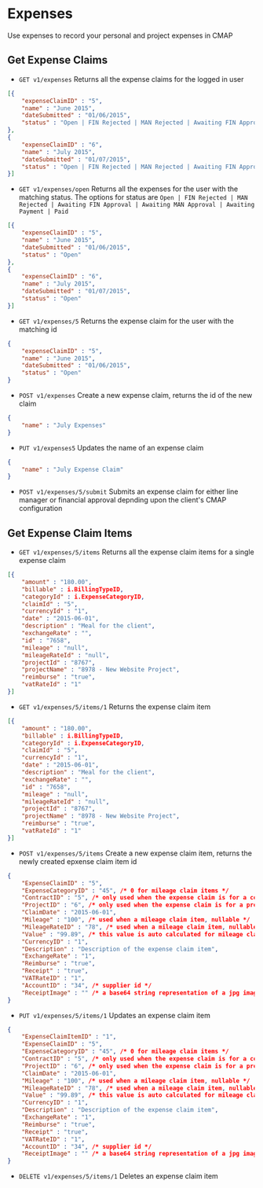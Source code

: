 # Expenses
Use expenses to record your personal and project expenses in CMAP

## Get Expense Claims
* `GET v1/expenses` Returns all the expense claims for the logged in user

```json
[{
	"expenseClaimID" : "5", 
	"name" : "June 2015", 
	"dateSubmitted" : "01/06/2015", 
	"status" : "Open | FIN Rejected | MAN Rejected | Awaiting FIN Approval | Awaiting MAN Approval | Awaiting Payment | Paid"
},
{
	"expenseClaimID" : "6", 
	"name" : "July 2015", 
	"dateSubmitted" : "01/07/2015", 
	"status" : "Open | FIN Rejected | MAN Rejected | Awaiting FIN Approval | Awaiting MAN Approval | Awaiting Payment | Paid"
}]
```

* `GET v1/expenses/open` Returns all the expenses for the user with the matching status. The options for status are `Open | FIN Rejected | MAN Rejected | Awaiting FIN Approval | Awaiting MAN Approval | Awaiting Payment | Paid`

```json
[{
	"expenseClaimID" : "5", 
	"name" : "June 2015", 
	"dateSubmitted" : "01/06/2015", 
	"status" : "Open"
},
{
	"expenseClaimID" : "6", 
	"name" : "July 2015", 
	"dateSubmitted" : "01/07/2015", 
	"status" : "Open"
}]
```

* `GET v1/expenses/5` Returns the expense claim for the user with the matching id

```json
{
	"expenseClaimID" : "5", 
	"name" : "June 2015", 
	"dateSubmitted" : "01/06/2015", 
	"status" : "Open"
}
```


* `POST v1/expenses` Create a new expense claim, returns the id of the new claim

```json
{
	"name" : "July Expenses"
}
```

* `PUT v1/expenses5` Updates the name of an expense claim

```json
{
	"name" : "July Expense Claim"
}
```

* `POST v1/expenses/5/submit` Submits an expense claim for either line manager or financial approval depnding upon the client's CMAP configuration
 


## Get Expense Claim Items
* `GET v1/expenses/5/items` Returns all the expense claim items for a single expense claim

```json
[{ 
	"amount" : "180.00",
	"billable" : i.BillingTypeID,
	"categoryId" : i.ExpenseCategoryID,
	"claimId" : "5",
	"currencyId" : "1",
	"date" : "2015-06-01",
	"description" : "Meal for the client",
	"exchangeRate" : "",
	"id" : "7658",
	"mileage" : "null",
	"mileageRateId" : "null",
	"projectId" : "8767",
	"projectName" : "8978 - New Website Project",
	"reimburse" : "true",
	"vatRateId" : "1" 
}]
```

* `GET v1/expenses/5/items/1` Returns the expense claim item


```json
[{ 
	"amount" : "180.00",
	"billable" : i.BillingTypeID,
	"categoryId" : i.ExpenseCategoryID,
	"claimId" : "5",
	"currencyId" : "1",
	"date" : "2015-06-01",
	"description" : "Meal for the client",
	"exchangeRate" : "",
	"id" : "7658",
	"mileage" : "null",
	"mileageRateId" : "null",
	"projectId" : "8767",
	"projectName" : "8978 - New Website Project",
	"reimburse" : "true",
	"vatRateId" : "1" 
}]
```

* `POST v1/expenses/5/items` Create a new expense claim item, returns the newly created epxense claim item id

```json
{
	"ExpenseClaimID" : "5",
	"ExpenseCategoryID" : "45", /* 0 for mileage claim items */
	"ContractID" : "5", /* only used when the expense claim is for a contract */
	"ProjectID" : "6", /* only used when the expense claim is for a project */
	"ClaimDate" : "2015-06-01",
	"Mileage" : "100", /* used when a mileage claim item, nullable */
	"MileageRateID" : "78", /* used when a mileage claim item, nullable */
	"Value" : "99.89", /* this value is auto calculated for mileage claims */
	"CurrencyID" : "1",
	"Description" : "Description of the expense claim item",
	"ExchangeRate" : "1",
	"Reimburse" : "true",
	"Receipt" : "true",
	"VATRateID" : "1",
	"AccountID" : "34", /* supplier id */
	"ReceiptImage" : "" /* a base64 string representation of a jpg image */
}
```

* `PUT v1/expenses/5/items/1` Updates an expense claim item

```json
{
	"ExpenseClaimItemID" : "1",
	"ExpenseClaimID" : "5",
	"ExpenseCategoryID" : "45", /* 0 for mileage claim items */
	"ContractID" : "5", /* only used when the expense claim is for a contract */
	"ProjectID" : "6", /* only used when the expense claim is for a project */
	"ClaimDate" : "2015-06-01",
	"Mileage" : "100", /* used when a mileage claim item, nullable */
	"MileageRateID" : "78", /* used when a mileage claim item, nullable */
	"Value" : "99.89", /* this value is auto calculated for mileage claims */
	"CurrencyID" : "1",
	"Description" : "Description of the expense claim item",
	"ExchangeRate" : "1",
	"Reimburse" : "true",
	"Receipt" : "true",
	"VATRateID" : "1",
	"AccountID" : "34", /* supplier id */
	"ReceiptImage" : "" /* a base64 string representation of a jpg image */
}
```

* `DELETE v1/expenses/5/items/1` Deletes an expense claim item